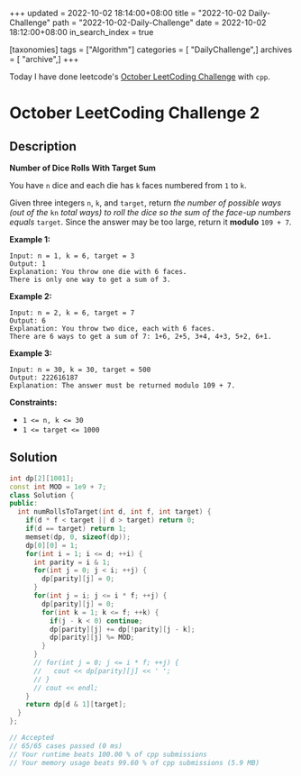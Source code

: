 +++
updated = 2022-10-02 18:14:00+08:00
title = "2022-10-02 Daily-Challenge"
path = "2022-10-02-Daily-Challenge"
date = 2022-10-02 18:12:00+08:00
in_search_index = true

[taxonomies]
tags = ["Algorithm"]
categories = [ "DailyChallenge",]
archives = [ "archive",]
+++

Today I have done leetcode's [October LeetCoding Challenge](https://leetcode.com/problems/number-of-dice-rolls-with-target-sum/) with `cpp`.

<!-- more -->

# October LeetCoding Challenge 2

## Description

**Number of Dice Rolls With Target Sum**

You have `n` dice and each die has `k` faces numbered from `1` to `k`.

Given three integers `n`, `k`, and `target`, return *the number of possible ways (out of the* `kn` *total ways)* *to roll the dice so the sum of the face-up numbers equals* `target`. Since the answer may be too large, return it **modulo** `109 + 7`.

 

**Example 1:**

```
Input: n = 1, k = 6, target = 3
Output: 1
Explanation: You throw one die with 6 faces.
There is only one way to get a sum of 3.
```

**Example 2:**

```
Input: n = 2, k = 6, target = 7
Output: 6
Explanation: You throw two dice, each with 6 faces.
There are 6 ways to get a sum of 7: 1+6, 2+5, 3+4, 4+3, 5+2, 6+1.
```

**Example 3:**

```
Input: n = 30, k = 30, target = 500
Output: 222616187
Explanation: The answer must be returned modulo 109 + 7.
```

 

**Constraints:**

- `1 <= n, k <= 30`
- `1 <= target <= 1000`

## Solution

``` cpp
int dp[2][1001];
const int MOD = 1e9 + 7;
class Solution {
public:
  int numRollsToTarget(int d, int f, int target) {
    if(d * f < target || d > target) return 0;
    if(d == target) return 1;
    memset(dp, 0, sizeof(dp));
    dp[0][0] = 1;
    for(int i = 1; i <= d; ++i) {
      int parity = i & 1;
      for(int j = 0; j < i; ++j) {
        dp[parity][j] = 0;
      }
      for(int j = i; j <= i * f; ++j) {
        dp[parity][j] = 0;
        for(int k = 1; k <= f; ++k) {
          if(j - k < 0) continue;
          dp[parity][j] += dp[!parity][j - k];
          dp[parity][j] %= MOD;
        }
      }
      // for(int j = 0; j <= i * f; ++j) {
      //   cout << dp[parity][j] << ' ';
      // }
      // cout << endl;
    }
    return dp[d & 1][target];
  }
};

// Accepted
// 65/65 cases passed (0 ms)
// Your runtime beats 100.00 % of cpp submissions
// Your memory usage beats 99.60 % of cpp submissions (5.9 MB)
```
